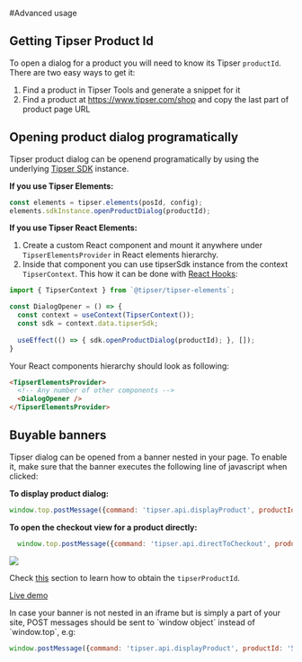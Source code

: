 #Advanced usage

## Getting Tipser Product Id

<aside class="notice">
To open a dialog for a product you will need to know its Tipser <code>productId</code>. There are two easy ways to get it:
<ol>
<li>Find a product in Tipser Tools and generate a snippet for it</li>
<li>Find a product at <a href="https://www.tipser.com/shop">https://www.tipser.com/shop</a> and copy the last part of product page URL</li>
</ol>
</aside>

## Opening product dialog programatically

Tipser product dialog can be openend programatically by using the underlying [Tipser SDK](#tipser-sdk) instance.

__If you use Tipser Elements:__

```javascript
const elements = tipser.elements(posId, config);
elements.sdkInstance.openProductDialog(productId);
```

__If you use Tipser React Elements:__

1. Create a custom React component and mount it anywhere under `TipserElementsProvider` in React elements hierarchy.
2. Inside that component you can use tipserSdk instance from the context `TipserContext`. This how it can be done with [React Hooks](https://reactjs.org/docs/hooks-intro.html):


```javascript
import { TipserContext } from `@tipser/tipser-elements`;

const DialogOpener = () => {
  const context = useContext(TipserContext());
  const sdk = context.data.tipserSdk;
  
  useEffect(() => { sdk.openProductDialog(productId); }, []);
}
```

Your React components hierarchy should look as following: 

```html
<TipserElementsProvider>
  <!-- Any number of other components -->
  <DialogOpener />
</TipserElementsProvider>
```

## Buyable banners
 
 Tipser dialog can be opened from a banner nested in your page. To enable it, make sure that the banner executes the following line of javascript when clicked:
   
   __To display product dialog:__
   
   ```javascript
   window.top.postMessage({command: 'tipser.api.displayProduct', productId: tipserProductId}, '*')
   ```

  __To open the checkout view for a product directly:__
  
  ```javascript
    window.top.postMessage({command: 'tipser.api.directToCheckout', productId: tipserProductId}, '*')
  
  ```
  
[![](buyable-banners.gif)](/images/buyable-banners.gif)   

   Check [this](#getting-tipser-product-id) section to learn how to obtain the `tipserProductId`.
   
   <a href="https://bbc-bootstrap.netlify.com/" target="_blank">Live demo</a>
   
   <aside class="notice">
   In case your banner is not nested in an iframe but is simply a part of your site, POST messages should be sent to `window object` instead of `window.top`, e.g:

   </aside>
   
   ```javascript
   window.postMessage({command: 'tipser.api.displayProduct', productId: '5b59bfa4ca60310e30c9ac37'}, '*')
   
  ```
